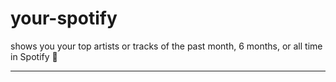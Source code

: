 # your-spotify
shows you your top artists or tracks of the past month, 6 months, or all time in Spotify 💚
___
